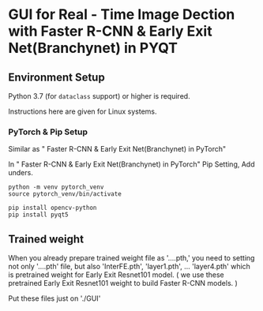 # GUI for Real - Time Image Dection with Faster R-CNN & Early Exit Net(Branchynet) in PYQT 

## Environment Setup

Python 3.7 (for `dataclass` support) or higher is required.

Instructions here are given for Linux systems.

### PyTorch & Pip Setup

Similar as " Faster R-CNN & Early Exit Net(Branchynet) in PyTorch"

In " Faster R-CNN & Early Exit Net(Branchynet) in PyTorch" Pip Setting,
Add unders.
```
python -m venv pytorch_venv
source pytorch_venv/bin/activate

pip install opencv-python
pip install pyqt5

```


## Trained weight

When you already prepare trained weight file as '....pth,'
you need to setting not only '....pth' file, but also 'InterFE.pth', 'layer1.pth', ... 'layer4.pth' which is pretrained weight for Early Exit Resnet101 model. ( we use these pretrained Early Exit Resnet101 weight to build Faster R-CNN models. )

Put these files just on './GUI'

